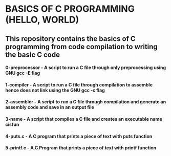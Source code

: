 # BASICS OF C PROGRAMMING (HELLO, WORLD)
## This repository contains the basics of C programming from code compilation to writing the basic C code

#### 0-preprocessor - A script to run a C file through only preprocessing using GNU gcc -E flag
#### 1-compiler - A script to run a C file through compilation to assemble hence does not link using the GNU gcc -c flag
#### 2-assembler - A script to run a C file through compilation and generate an assembly code and save in an output file
#### 3-name - A script that compiles a C file and creates an executable name cisfun
#### 4-puts.c - A C program that prints a piece of text with puts function
#### 5-printf.c - A C Program that prints a piece of text with printf function
